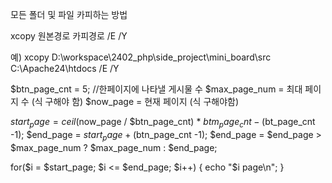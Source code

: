 모든 폴더 및 파일 카피하는 방법

xcopy 원본경로 카피경로 /E /Y

예) 
xcopy D:\workspace\2402_php\side_project\mini_board\src C:\Apache24\htdocs /E /Y


$btn_page_cnt = 5; //한페이지에 나타낼 게시물 수
$max_page_num = 최대 페이지 수 (식 구해야 함)
$now_page = 현재 페이지 (식 구해야함)

$start_page = ceil($now_page / $btn_page_cnt) * $btm_page_cnt - ($bt_page_cnt -1);
$end_page = $start_page + ($btn_page_cnt -1);
$end_page = $end_page > $max_page_num ? $max_page_num : $end_page;

for($i = $start_page; $i <= $end_page; $i++) {
    echo "$i page\n";
}